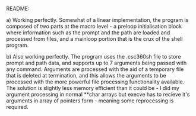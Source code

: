 README:

a) Working perfectly. Somewhat of a linear implementation, the program is composed of two parts at the macro level - a preloop initialisation block where information such as the prompt and the path are loaded and processed from files, and a mainloop portion that is the crux of the shell program.

b) Also working perfectly. The program uses the .csc360sh file to store prompt and path data, and supports up to 7 arguments being passed with any command. Arguments are processed with the aid of a temporary file that is deleted at termination, and this allows the arguments to be processed with the more powerful file processing functionality available. The solution is slightly less memory efficient than it could be - I did my argument processing in normal **char arrays but execve has to recieve it's arguments in array of pointers form - meaning some reprocessing is required.
